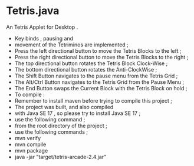 #  Tetris.java
An Tetris Applet for Desktop . 
- Key binds , pausing and
- movement of the Tetriminos are implemented ; 
- Press the left  directional button to move the Tetris Blocks to the left ; 
- Press the right directional button to move the Tetris Blocks to the right ; 
- The top directional button  rotates the Tetris Block Clock-Wise ;  
- The bottom directional button rotates the Anti-ClockWise ;
- The Shift Button navigates to the pause menu from the Tetris Grid ;
- The Alt/Ctrl Button navigates to the  Tetris Grid from the Pause Menu  ;
- The End Button swaps the Current Block with the Tetris Block on hold ;
- To compile :
- Remember to install maven before trying to compile this project ;
- The project was built, and also compiled
-  with Java SE 17 , so please try to install Java SE 17 ;  
- use the following command ;
- from the root directory of the project ;
- use the following commands ;
- mvn verify
- mvn compile 
- mvn package
- java -jar "target/tetris-arcade-2.4.jar"
